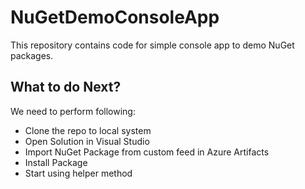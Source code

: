 # NuGetDemoConsoleApp
This repository contains code for simple console app to demo NuGet packages.

## What to do Next?
We need to perform following:
- Clone the repo to local system
- Open Solution in Visual Studio
- Import NuGet Package from custom feed in Azure Artifacts
- Install Package
- Start using helper method
